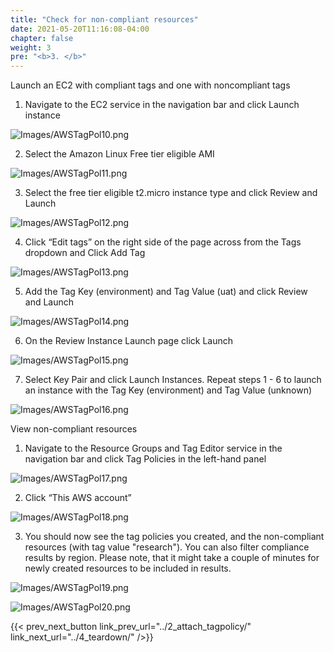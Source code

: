 ```yaml
---
title: "Check for non-compliant resources"
date: 2021-05-20T11:16:08-04:00
chapter: false
weight: 3
pre: "<b>3. </b>"
---
```


Launch an EC2 with compliant tags and one with noncompliant tags

1. Navigate to the EC2 service in the navigation bar and click Launch instance

![Images/AWSTagPol10.png](/Cost/100_8_Tag_Policies/Images/AWSTagPol10.png)

2. Select the Amazon Linux Free tier eligible AMI

![Images/AWSTagPol11.png](/Cost/100_8_Tag_Policies/Images/AWSTagPol11.png)

3. Select the free tier eligible t2.micro instance type and click Review and Launch

![Images/AWSTagPol12.png](/Cost/100_8_Tag_Policies/Images/AWSTagPol12.png)

4. Click “Edit tags” on the right side of the page across from the Tags dropdown and Click Add Tag

![Images/AWSTagPol13.png](/Cost/100_8_Tag_Policies/Images/AWSTagPol13.png)

5. Add the Tag Key (environment) and Tag Value (uat) and click Review and Launch

![Images/AWSTagPol14.png](/Cost/100_8_Tag_Policies/Images/AWSTagPol14.png)

6. On the Review Instance Launch page click Launch

![Images/AWSTagPol15.png](/Cost/100_8_Tag_Policies/Images/AWSTagPol15.png)

7. Select Key Pair and click Launch Instances. Repeat steps 1 - 6 to launch an instance with the Tag Key (environment) and Tag Value (unknown)

![Images/AWSTagPol16.png](/Cost/100_8_Tag_Policies/Images/AWSTagPol16.png)

View non-compliant resources

1. Navigate to the Resource Groups and Tag Editor service in the navigation bar and click Tag Policies in the left-hand panel

![Images/AWSTagPol17.png](/Cost/100_8_Tag_Policies/Images/AWSTagPol17.png)

2. Click “This AWS account”

![Images/AWSTagPol18.png](/Cost/100_8_Tag_Policies/Images/AWSTagPol18.png)

3. You should now see the tag policies you created, and the non-compliant resources (with tag value "research"). You can also filter compliance results by region. Please note, that it might take a couple of minutes for newly created resources to be included in results.

![Images/AWSTagPol19.png](/Cost/100_8_Tag_Policies/Images/AWSTagPol19.png)

![Images/AWSTagPol20.png](/Cost/100_8_Tag_Policies/Images/AWSTagPol20.png)

{{< prev_next_button link_prev_url="../2_attach_tagpolicy/" link_next_url="../4_teardown/" />}}
